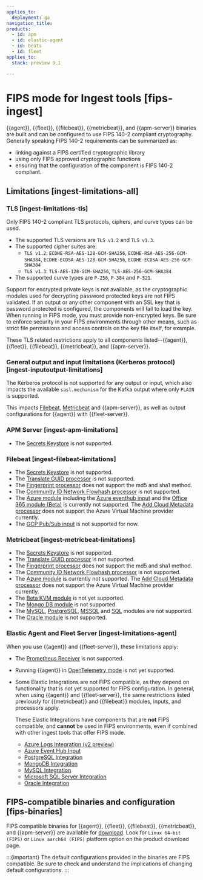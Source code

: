 ```yaml
---
applies_to:
  deployment: ga
navigation_title: 
products:
  - id: apm
  - id: elastic-agent
  - id: beats
  - id: fleet
applies_to:
  stack: preview 9.1

---
```


# FIPS mode for Ingest tools [fips-ingest]

{{agent}}, {{fleet}}, {{filebeat}}, {{metricbeat}}, and {{apm-server}} binaries are built and can be configured to use FIPS 140-2 compliant cryptography.
Generally speaking FIPS 140-2 requirements can be summarized as:
- linking against a FIPS certified cryptographic library
- using only FIPS approved cryptographic functions
- ensuring that the configuration of the component is FIPS 140-2 compliant.


## Limitations [ingest-limitations-all]

### TLS [ingest-limitations-tls]

Only FIPS 140-2 compliant TLS protocols, ciphers, and curve types can be used. 
* The supported TLS versions are `TLS v1.2` and `TLS v1.3`. 
* The supported cipher suites are:
  * `TLS v1.2`: `ECDHE-RSA-AES-128-GCM-SHA256`, `ECDHE-RSA-AES-256-GCM-SHA384`, `ECDHE-ECDSA-AES-128-GCM-SHA256`, `ECDHE-ECDSA-AES-256-GCM-SHA384`
  * `TLS v1.3`: `TLS-AES-128-GCM-SHA256`, `TLS-AES-256-GCM-SHA384`
* The supported curve types are `P-256`, `P-384` and `P-521`.

Support for encrypted private keys is not available, as the cryptographic modules used for decrypting password protected keys are not FIPS validated. If an output or any other component with an SSL key that is password protected is configured, the components will fail to load the key. When running in FIPS mode, you must provide non-encrypted keys.
Be sure to enforce security in your FIPS environments through other means, such as strict file permissions and access controls on the key file itself, for example. 

These TLS related restrictions apply to all components listed--{{agent}}, {{fleet}}, {{filebeat}}, {{metricbeat}}, and {{apm-server}}. 

### General output and input limitations (Kerberos protocol) [ingest-inputoutput-limitations]

The Kerberos protocol is not supported for any output or input, which also impacts the available `sasl.mechanism` for the Kafka output where only `PLAIN` is supported. 

This impacts [Filebeat](beats://reference/filebeat/configuration-kerberos.md), [Metricbeat](beats://reference/metricbeat/configuration-kerberos.md) and {{apm-server}}, as well as output configurations for {{agent}} with {{fleet-server}}. 


### APM Server [ingest-apm-limitations]

* The [Secrets Keystore](/solutions/observability/apm/secrets-keystore-for-secure-settings.md) is not supported. 

### Filebeat [ingest-filebeat-limitations]

* The [Secrets Keystore](beats://reference/filebeat/keystore.md) is not supported. 
* The [Translate GUID processor](beats://reference/filebeat/processor-translate-guid.md) is not supported.
* The [Fingerprint processor](beats://reference/filebeat/fingerprint.md) does not support the md5 and sha1 method. 
* The [Community ID Network Flowhash processor](beats://reference/filebeat/community-id.md) is not supported. 
* The [Azure module](beats://reference/filebeat/filebeat-module-azure.md) including the [Azure eventhub input](beats://reference/filebeat/filebeat-input-azure-eventhub.md) and the [Office 365 module (Beta)](beats://reference/filebeat/filebeat-module-o365.md) is currently not supported. The [Add Cloud Metadata processor](beats://reference/filebeat/add-cloud-metadata.md) does not support the Azure Virtual Machine provider currently. 
* The [GCP Pub/Sub input](beats://reference/filebeat/filebeat-input-gcp-pubsub.md) is not supported for now. 

### Metricbeat [ingest-metricbeat-limitations]

* The [Secrets Keystore](beats://reference/metricbeat/keystore.md) is not supported. 
* The [Translate GUID processor](beats://reference/metricbeat/processor-translate-guid.md) is not supported.
* The [Fingerprint processor](beats://reference/metricbeat/fingerprint.md) does not support the md5 and sha1 method. 
* The [Community ID Network Flowhash processor](beats://reference/metricbeat/community-id.md) is not supported. 
* The [Azure module](beats://reference/metricbeat/metricbeat-module-azure.md) is currently not supported. The [Add Cloud Metadata processor](beats://reference/metricbeat/add-cloud-metadata.md) does not support the Azure Virtual Machine provider currently. 
* The [Beta KVM module](beats://reference/metricbeat/metricbeat-module-kvm.md) is not yet supported.
* The [Mongo DB module](beats://reference/metricbeat/metricbeat-module-mongodb.md) is not supported. 
* The [MySQL](beats://reference/metricbeat/metricbeat-module-mysql.md), [PostgreSQL](beats://reference/metricbeat/metricbeat-module-postgresql.md), [MSSQL](beats://reference/metricbeat/metricbeat-module-mssql.md) and [SQL](beats://reference/metricbeat/metricbeat-module-sql.md) modules are not supported. 
* The [Oracle module](beats://reference/metricbeat/metricbeat-module-oracle.md) is not supported. 

### Elastic Agent and Fleet Server [ingest-limitations-agent]

When you use {{agent}} and {{fleet-server}}, these limitations apply:
* The [Prometheus Receiver](https://www.elastic.co/docs/reference/integrations/prometheus) is not supported. 
* Running {{agent}} in [OpenTelemetry mode](https://github.com/elastic/elastic-agent/blob/main/internal/pkg/otel/README.md) is not yet supported. 
* Some Elastic Integrations are not FIPS compatible, as they depend on functionality that is not yet supported for FIPS configuration. In general, when using {{agent}} and {{fleet-server}}, the same restrictions listed previously for {{metricbeat}} and {{filebeat}} modules, inputs, and processors apply.

  These Elastic Integrations have components that are **not** FIPS compatible, and **cannot** be used in FIPS environments, even if combined with other ingest tools that offer FIPS mode. 

  - [Azure Logs Integration (v2 preview)](integration-docs://reference/azure/events.md)
  - [Azure Event Hub Input](integration-docs://reference/azure/eventhub.md)
  - [PostgreSQL Integration](integration-docs://reference/postgresql.md)
  - [MongoDB Integration](integration-docs://reference/mongodb.md)
  - [MySQL Integration](integration-docs://reference/mysql.md)
  - [Microsoft SQL Server Integration](integration-docs://reference/microsoft_sqlserver.md)
  - [Oracle Integration](integration-docs://reference/oracle.md)


## FIPS-compatible binaries and configuration [fips-binaries]

FIPS compatible binaries for {{agent}}, {{fleet}}, {{filebeat}}, {{metricbeat}}, and {{apm-server}} are available for [download](https://www.elastic.co/downloads). Look for `Linux 64-bit (FIPS)` or `Linux aarch64 (FIPS)` platform option on the product download page.  

:::{important}
The default configurations provided in the binaries are FIPS compatible. Be sure to check and understand the implications of changing default configurations. 
:::
